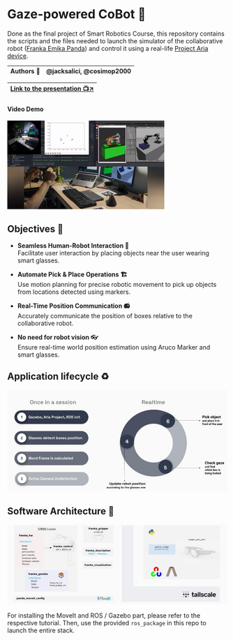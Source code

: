 # Gaze-powered CoBot 🤖

Done as the final project of Smart Robotics Course, this repository contains the scripts and the files needed to launch the simulator of the collaborative robot ([Franka Emika Panda](https://frankaemika.github.io/docs/franka_ros.html)) and control it using a real-life [Project Aria device](https://facebookresearch.github.io/projectaria_tools/docs/intro). 


|**Authors 👥**| @jacksalici, @cosimop2000|
|-|-|

|[**Link to the presentation 📺↗️**](slides/GazeBasedCobot.pdf)|
|-|

#### Video Demo
[![](slides/youtube-video-gif.gif)](https://www.youtube.com/watch?v=tWsciytqFWs)


## Objectives 🚀

- **Seamless Human-Robot Interaction 🤖**  
Facilitate user interaction by placing objects near the user wearing smart glasses.

- **Automate Pick & Place Operations 🏗️**  
Use motion planning for precise robotic movement to pick up objects from locations detected using markers.

- **Real-Time Position Communication 📻**  
Accurately communicate the position of boxes relative to the collaborative robot.

- **No need for robot vision 👓**  
Ensure real-time world position estimation using Aruco Marker and smart glasses.

## Application lifecycle ♻️

![](slides/lifecycle.jpg)

## Software Architecture 🍱


![](slides/swarch.jpg)

For installing the MoveIt and ROS / Gazebo part, please refer to the respective tutorial. Then, use the provided `ros_package` in this repo to launch the entire stack.